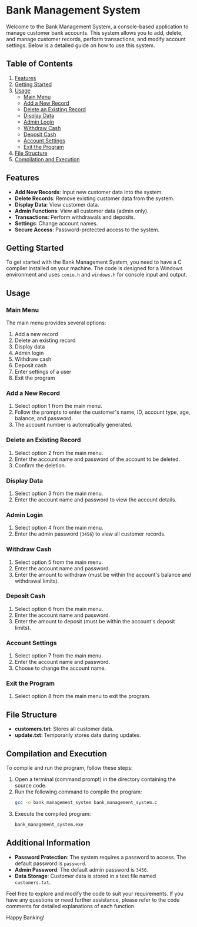 # Bank Management System

Welcome to the Bank Management System, a console-based application to manage customer bank accounts. This system allows you to add, delete, and manage customer records, perform transactions, and modify account settings. Below is a detailed guide on how to use this system.

## Table of Contents
1. [Features](#features)
2. [Getting Started](#getting-started)
3. [Usage](#usage)
    - [Main Menu](#main-menu)
    - [Add a New Record](#add-a-new-record)
    - [Delete an Existing Record](#delete-an-existing-record)
    - [Display Data](#display-data)
    - [Admin Login](#admin-login)
    - [Withdraw Cash](#withdraw-cash)
    - [Deposit Cash](#deposit-cash)
    - [Account Settings](#account-settings)
    - [Exit the Program](#exit-the-program)
4. [File Structure](#file-structure)
5. [Compilation and Execution](#compilation-and-execution)

## Features
- **Add New Records**: Input new customer data into the system.
- **Delete Records**: Remove existing customer data from the system.
- **Display Data**: View customer data.
- **Admin Functions**: View all customer data (admin only).
- **Transactions**: Perform withdrawals and deposits.
- **Settings**: Change account names.
- **Secure Access**: Password-protected access to the system.

## Getting Started
To get started with the Bank Management System, you need to have a C compiler installed on your machine. The code is designed for a Windows environment and uses `conio.h` and `windows.h` for console input and output.

## Usage

### Main Menu
The main menu provides several options:
1. Add a new record
2. Delete an existing record
3. Display data
4. Admin login
5. Withdraw cash
6. Deposit cash
7. Enter settings of a user
8. Exit the program

### Add a New Record
1. Select option 1 from the main menu.
2. Follow the prompts to enter the customer's name, ID, account type, age, balance, and password.
3. The account number is automatically generated.

### Delete an Existing Record
1. Select option 2 from the main menu.
2. Enter the account name and password of the account to be deleted.
3. Confirm the deletion.

### Display Data
1. Select option 3 from the main menu.
2. Enter the account name and password to view the account details.

### Admin Login
1. Select option 4 from the main menu.
2. Enter the admin password (`3456`) to view all customer records.

### Withdraw Cash
1. Select option 5 from the main menu.
2. Enter the account name and password.
3. Enter the amount to withdraw (must be within the account's balance and withdrawal limits).

### Deposit Cash
1. Select option 6 from the main menu.
2. Enter the account name and password.
3. Enter the amount to deposit (must be within the account's deposit limits).

### Account Settings
1. Select option 7 from the main menu.
2. Enter the account name and password.
3. Choose to change the account name.

### Exit the Program
1. Select option 8 from the main menu to exit the program.

## File Structure
- **customers.txt**: Stores all customer data.
- **update.txt**: Temporarily stores data during updates.

## Compilation and Execution
To compile and run the program, follow these steps:
1. Open a terminal (command prompt) in the directory containing the source code.
2. Run the following command to compile the program:
   ```sh
   gcc -o bank_management_system bank_management_system.c
   ```
3. Execute the compiled program:
   ```sh
   bank_management_system.exe
   ```

## Additional Information
- **Password Protection**: The system requires a password to access. The default password is `password`.
- **Admin Password**: The default admin password is `3456`.
- **Data Storage**: Customer data is stored in a text file named `customers.txt`.

Feel free to explore and modify the code to suit your requirements. If you have any questions or need further assistance, please refer to the code comments for detailed explanations of each function.

Happy Banking!
